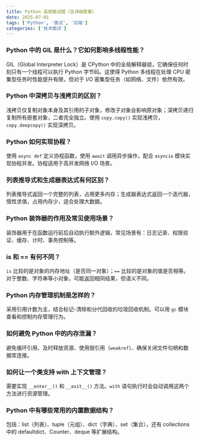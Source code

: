 ```yaml
---
title: Python 高频面试题（含详细答案）
date: 2025-07-01
tags: ['Python', '面试', '后端']
categories: ['技术面试']
---
```


### Python 中的 GIL 是什么？它如何影响多线程性能？

GIL（Global Interpreter Lock）是 CPython 中的全局解释器锁，它确保任何时刻只有一个线程可以执行 Python 字节码。这使得 Python 多线程在处理 CPU 密集型任务时性能提升有限，但对于 I/O 密集型任务（如网络、文件）依然有效。

### Python 中深拷贝与浅拷贝的区别？

浅拷贝仅复制对象本身及其引用的子对象，修改子对象会影响原对象；深拷贝递归复制所有嵌套对象，二者完全独立。使用 `copy.copy()` 实现浅拷贝，`copy.deepcopy()` 实现深拷贝。

### Python 如何实现协程？

使用 `async def` 定义协程函数，使用 `await` 调用异步操作，配合 `asyncio` 模块实现协程并发。协程适用于高并发网络 I/O 场景。

### 列表推导式和生成器表达式有何区别？

列表推导式返回一个完整的列表，占用更多内存；生成器表达式返回一个迭代器，惰性求值，占用内存少，适合处理大数据。

### Python 装饰器的作用及常见使用场景？

装饰器用于在函数运行前后自动执行额外逻辑，常见场景有：日志记录、权限验证、缓存、计时、事务控制等。

### is 和 == 有何不同？

`is` 比较的是对象的内存地址（是否同一对象）；`==` 比较的是对象的值是否相等。对于整数、字符串等小对象，可能返回相同结果，但语义不同。

### Python 内存管理机制是怎样的？

采用引用计数为主，结合标记-清除和分代回收的垃圾回收机制。可以用 `gc` 模块查看和控制内存管理行为。

### 如何避免 Python 中的内存泄漏？

避免循环引用、及时释放资源、使用弱引用（`weakref`）、确保关闭文件句柄和数据库连接。

### 如何让一个类支持 with 上下文管理？

需要实现 `__enter__()` 和 `__exit__()` 方法。`with` 语句执行时会自动调用这两个方法进行资源管理。

### Python 中有哪些常用的内置数据结构？

包括：list（列表）、tuple（元组）、dict（字典）、set（集合），还有 collections 中的 defaultdict、Counter、deque 等扩展结构。